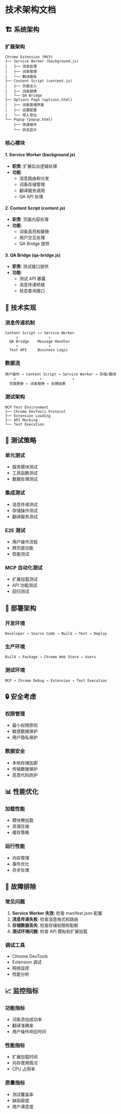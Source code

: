 # 技术架构文档

## 🏗️ 系统架构

### 扩展架构
```
Chrome Extension (MV3)
├── Service Worker (background.js)
│   ├── 消息处理
│   ├── 词条管理
│   └── 翻译服务
├── Content Script (content.js)
│   ├── 页面注入
│   ├── 词条替换
│   └── QA Bridge
├── Options Page (options.html)
│   ├── 词条管理界面
│   ├── 设置配置
│   └── 导入导出
└── Popup (popup.html)
    ├── 快速操作
    └── 状态显示
```

### 核心模块

#### 1. Service Worker (background.js)
- **职责**: 扩展后台逻辑处理
- **功能**: 
  - 消息路由和分发
  - 词条存储管理
  - 翻译服务调用
  - QA API 处理

#### 2. Content Script (content.js)
- **职责**: 页面内容处理
- **功能**:
  - 词条高亮和替换
  - 用户交互处理
  - QA Bridge 提供

#### 3. QA Bridge (qa-bridge.js)
- **职责**: 测试接口提供
- **功能**:
  - 测试 API 暴露
  - 消息传递桥接
  - 状态查询接口

## 🔧 技术实现

### 消息传递机制
```
Content Script ←→ Service Worker
     ↓              ↓
  QA Bridge    Message Handler
     ↓              ↓
  Test API     Business Logic
```

### 数据流
```
用户操作 → Content Script → Service Worker → 存储/翻译
    ↓           ↓              ↓
  页面更新 ← 词条替换 ← 处理结果
```

### 测试架构
```
MCP Test Environment
├── Chrome DevTools Protocol
├── Extension Loading
├── API Mocking
└── Test Execution
```

## 🧪 测试策略

### 单元测试
- 服务模块测试
- 工具函数测试
- 数据处理测试

### 集成测试
- 消息传递测试
- 存储操作测试
- 翻译服务测试

### E2E 测试
- 用户操作流程
- 跨页面功能
- 性能测试

### MCP 自动化测试
- 扩展加载测试
- API 功能测试
- 回归测试

## 🚀 部署架构

### 开发环境
```
Developer → Source Code → Build → Test → Deploy
```

### 生产环境
```
Build → Package → Chrome Web Store → Users
```

### 测试环境
```
MCP → Chrome Debug → Extension → Test Execution
```

## 🔒 安全考虑

### 权限管理
- 最小权限原则
- 敏感数据保护
- 用户隐私保护

### 数据安全
- 本地存储加密
- 传输数据保护
- 恶意代码防护

## 📊 性能优化

### 加载性能
- 模块懒加载
- 资源压缩
- 缓存策略

### 运行性能
- 内存管理
- 事件优化
- 异步处理

## 🐛 故障排除

### 常见问题
1. **Service Worker 失效**: 检查 manifest.json 配置
2. **消息传递失败**: 检查消息格式和路由
3. **存储数据丢失**: 检查存储权限和配额
4. **测试环境问题**: 检查 API 模拟和扩展加载

### 调试工具
- Chrome DevTools
- Extension 调试
- 网络监控
- 性能分析

## 📈 监控指标

### 功能指标
- 词条添加成功率
- 翻译准确率
- 用户操作响应时间

### 性能指标
- 扩展加载时间
- 内存使用情况
- CPU 占用率

### 质量指标
- 测试覆盖率
- 缺陷密度
- 用户满意度

